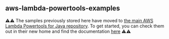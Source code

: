 ## aws-lambda-powertools-examples

⚠️⚠️ The samples previously stored here have moved to [the main AWS Lambda Powertools for Java repository](https://github.com/awslabs/aws-lambda-powertools-java). To get started, you can check them out in their new home and find the documentation [here](https://awslabs.github.io/aws-lambda-powertools-java/) ⚠️⚠️
